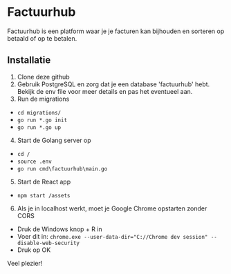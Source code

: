 # Factuurhub
Factuurhub is een platform waar je je facturen kan bijhouden en sorteren op betaald of op te betalen.

## Installatie
1. Clone deze github
2. Gebruik PostgreSQL en zorg dat je een database 'factuurhub' hebt. Bekijk de env file voor meer details en pas het eventueel aan.
3. Run de migrations
* `cd migrations/`
* `go run *.go init`
* `go run *.go up`
4. Start de Golang server op
* `cd /`
* `source .env`
* `go run cmd\factuurhub\main.go`
5. Start de React app
* `npm start /assets`
6. Als je in localhost werkt, moet je Google Chrome opstarten zonder CORS
* Druk de Windows knop + R in
* Voer dit in: `chrome.exe --user-data-dir="C://Chrome dev session" --disable-web-security`
* Druk op OK

Veel plezier!